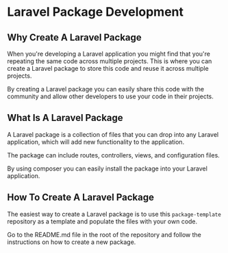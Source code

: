 # Laravel Package Development

## Why Create A Laravel Package

When you're developing a Laravel application you might find that you're repeating the same code across multiple
projects. This is where you can create a Laravel package to store this code and reuse it across multiple projects.

By creating a Laravel package you can easily share this code with the community and allow other developers to use
your code in their projects.

## What Is A Laravel Package

A Laravel package is a collection of files that you can drop into any Laravel application, which will add new
functionality to the application.

The package can include routes, controllers, views, and configuration files.

By using composer you can easily install the package into your Laravel application.

## How To Create A Laravel Package

The easiest way to create a Laravel package is to use this `package-template` repository as a template and populate
the files with your own code.

Go to the README.md file in the root of the repository and follow the instructions on how to create a new package.
